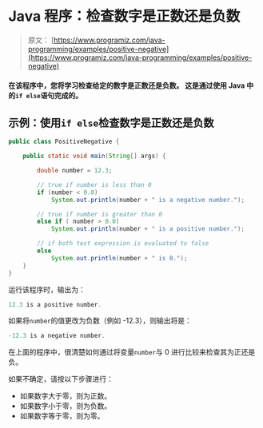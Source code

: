 # Java 程序：检查数字是正数还是负数

> 原文： [https://www.programiz.com/java-programming/examples/positive-negative](https://www.programiz.com/java-programming/examples/positive-negative)

#### 在该程序中，您将学习检查给定的数字是正数还是负数。 这是通过使用 Java 中的`if else`语句完成的。

## 示例：使用`if else`检查数字是正数还是负数

```java
public class PositiveNegative {

    public static void main(String[] args) {

        double number = 12.3;

        // true if number is less than 0
        if (number < 0.0)
            System.out.println(number + " is a negative number.");

        // true if number is greater than 0
        else if ( number > 0.0)
            System.out.println(number + " is a positive number.");

        // if both test expression is evaluated to false
        else
            System.out.println(number + " is 0.");
    }
}
```

运行该程序时，输出为：

```java
12.3 is a positive number.
```

如果将`number`的值更改为负数（例如 -12.3），则输出将是：

```java
-12.3 is a negative number.
```

在上面的程序中，很清楚如何通过将变量`number`与 0 进行比较来检查其为正还是负。

如果不确定，请按以下步骤进行：

*   如果数字大于零，则为正数。
*   如果数字小于零，则为负数。
*   如果数字等于零，则为零。